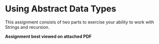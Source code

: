 # Using Abstract Data Types

This assignment consists of two parts to exercise your ability to work with Strings and
recursion.

**Assignment best viewed on attached PDF**